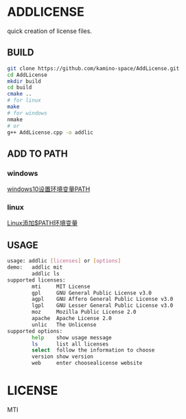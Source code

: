 # ADDLICENSE
quick creation of license files.

## BUILD
```bash
git clone https://github.com/kamino-space/AddLicense.git
cd AddLicense
mkdir build
cd build
cmake ..
# for linux
make
# for windows
nmake
# or
g++ AddLicense.cpp -o addlic
```
## ADD TO PATH
### windows
[windows10设置环境变量PATH](https://jingyan.baidu.com/article/8ebacdf02d3c2949f65cd5d0.html)
### linux
[Linux添加$PATH环境变量](https://jingyan.baidu.com/article/fdbd4277c118ccb89e3f4817.html)

## USAGE
```bash
usage: addlic [licenses] or [options]
demo:   addlic mit
        addlic ls
supported licenses:
        mti     MIT License
        gpl     GNU General Public License v3.0
        agpl    GNU Affero General Public License v3.0
        lgpl    GNU Lesser General Public License v3.0
        moz     Mozilla Public License 2.0
        apache  Apache License 2.0
        unlic   The Unlicense
supported options:
        help    show usage message
        ls      list all licenses
        select  follow the information to choose
        version show version
        web     enter choosealicense website
```

# LICENSE
MTI